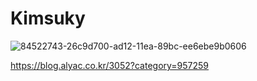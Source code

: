 # Kimsuky

![84522743-26c9d700-ad12-11ea-89bc-ee6ebe9b0606](https://user-images.githubusercontent.com/25150526/84527932-b45cf500-ad19-11ea-9e98-5780aa148913.png)



https://blog.alyac.co.kr/3052?category=957259
